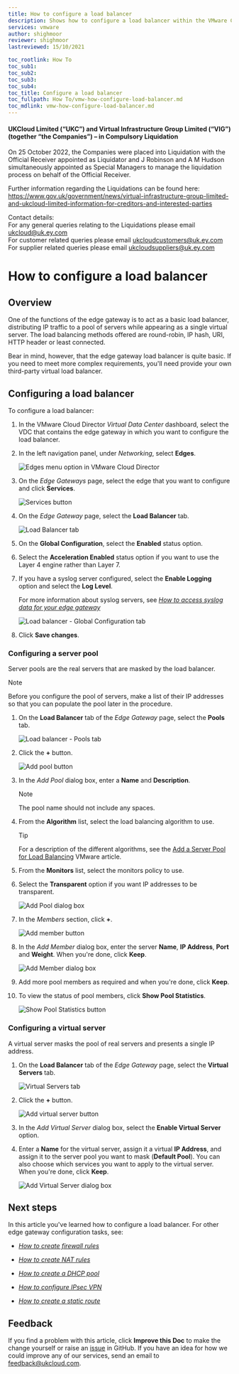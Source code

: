 ```yaml
---
title: How to configure a load balancer
description: Shows how to configure a load balancer within the VMware Cloud Director tenant portal
services: vmware
author: shighmoor
reviewer: shighmoor
lastreviewed: 15/10/2021

toc_rootlink: How To
toc_sub1:
toc_sub2:
toc_sub3:
toc_sub4:
toc_title: Configure a load balancer
toc_fullpath: How To/vmw-how-configure-load-balancer.md
toc_mdlink: vmw-how-configure-load-balancer.md
---
```


#### UKCloud Limited (“UKC”) and Virtual Infrastructure Group Limited (“VIG”) (together “the Companies”) – in Compulsory Liquidation

On 25 October 2022, the Companies were placed into Liquidation with the Official Receiver appointed as Liquidator and J Robinson and A M Hudson simultaneously appointed as Special Managers to manage the liquidation process on behalf of the Official Receiver.

Further information regarding the Liquidations can be found here: <https://www.gov.uk/government/news/virtual-infrastructure-group-limited-and-ukcloud-limited-information-for-creditors-and-interested-parties>

Contact details:<br>
For any general queries relating to the Liquidations please email <ukcloud@uk.ey.com><br>
For customer related queries please email <ukcloudcustomers@uk.ey.com><br>
For supplier related queries please email <ukcloudsuppliers@uk.ey.com>

# How to configure a load balancer

## Overview

One of the functions of the edge gateway is to act as a basic load balancer, distributing IP traffic to a pool of servers while appearing as a single virtual server. The load balancing methods offered are round-robin, IP hash, URI, HTTP header or least connected.

Bear in mind, however, that the edge gateway load balancer is quite basic. If you need to meet more complex requirements, you'll need provide your own third-party virtual load balancer.

## Configuring a load balancer

To configure a load balancer:

1. In the VMware Cloud Director *Virtual Data Center* dashboard, select the VDC that contains the edge gateway in which you want to configure the load balancer.

2. In the left navigation panel, under *Networking*, select **Edges**.

    ![Edges menu option in VMware Cloud Director](images/vmw-vcd10.1-mnu-edges.png)

3. On the *Edge Gateways* page, select the edge that you want to configure and click **Services**.

    ![Services button](images/vmw-vcd10.1-edge-btn-services.png)

4. On the *Edge Gateway* page, select the **Load Balancer** tab.

    ![Load Balancer tab](images/vmw-vcd10.1-edge-tab-load-balancer.png)

5. On the **Global Configuration**, select the **Enabled** status option.

6. Select the **Acceleration Enabled** status option if you want to use the Layer 4 engine rather than Layer 7.

7. If you have a syslog server configured, select the **Enable Logging** option and select the **Log Level**.

    For more information about syslog servers, see [*How to access syslog data for your edge gateway*](vmw-how-access-syslog-data-adv.md)

    ![Load balancer - Global Configuration tab](images/vmw-vcd10.1-edge-load-balancer-config.png)

8. Click **Save changes**.

### Configuring a server pool

Server pools are the real servers that are masked by the load balancer.

> [!NOTE]
> Before you configure the pool of servers, make a list of their IP addresses so that you can populate the pool later in the procedure.

1. On the **Load Balancer** tab of the *Edge Gateway* page, select the **Pools** tab.

    ![Load balancer - Pools tab](images/vmw-vcd10.1-edge-tab-load-balancer-pools.png)

2. Click the **+** button.

    ![Add pool button](images/vmw-vcd10.1-load-balancer-btn-add-pool.png)

3. In the *Add Pool* dialog box, enter a **Name** and **Description**.

    > [!NOTE]
    > The pool name should not include any spaces.

4. From the **Algorithm** list, select the load balancing algorithm to use.

    > [!TIP]
    > For a description of the different algorithms, see the [Add a Server Pool for Load Balancing](https://docs.vmware.com/en/VMware-Cloud-Director/10.1/VMware-Cloud-Director-Tenant-Portal-Guide/GUID-769B5EE4-A1AA-43A9-83A3-C4B47EF0DFEB.html) VMware article.

5. From the **Monitors** list, select the monitors policy to use.

6. Select the **Transparent** option if you want IP addresses to be transparent.

    ![Add Pool dialog box](images/vmw-vcd10.1-edge-load-balancer-add-pool.png)

7. In the *Members* section, click **+**.

    ![Add member button](images/vmw-vcd10.1-load-balancer-btn-add-member.png)

8. In the *Add Member* dialog box, enter the server **Name**, **IP Address**, **Port** and **Weight**. When you're done, click **Keep**.

    ![Add Member dialog box](images/vmw-vcd10.1-load-balancer-add-member.png)

9. Add more pool members as required and when you're done, click **Keep**.

10. To view the status of pool members, click **Show Pool Statistics**.

    ![Show Pool Statistics button](images/vmw-vcd10.1-edge-load-balancer-pool-stats.png)

### Configuring a virtual server

A virtual server masks the pool of real servers and presents a single IP address.

1. On the **Load Balancer** tab of the *Edge Gateway* page, select the **Virtual Servers** tab.

    ![Virtual Servers tab](images/vmw-vcd10.1-edge-tab-load-balancer-servers.png)

2. Click the **+** button.

    ![Add virtual server button](images/vmw-vcd10.1-load-balancer-btn-add-server.png)

3. In the *Add Virtual Server* dialog box, select the **Enable Virtual Server** option.

4. Enter a **Name** for the virtual server, assign it a virtual **IP Address**, and assign it to the server pool you want to mask (**Default Pool**). You can also choose which services you want to apply to the virtual server. When you're done, click **Keep**.

    ![Add Virtual Server dialog box](images/vmw-vcd10.1-load-balancer-add-virtual-server.png)

## Next steps

In this article you've learned how to configure a load balancer. For other edge gateway configuration tasks, see:

- [*How to create firewall rules*](vmw-how-create-firewall-rules.md)

- [*How to create NAT rules*](vmw-how-create-nat-rules.md)

- [*How to create a DHCP pool*](vmw-how-create-dhcp-pool.md)

- [*How to configure IPsec VPN*](vmw-how-configure-ipsec-vpn.md)

- [*How to create a static route*](vmw-how-create-static-route.md)

## Feedback

If you find a problem with this article, click **Improve this Doc** to make the change yourself or raise an [issue](https://github.com/UKCloud/documentation/issues) in GitHub. If you have an idea for how we could improve any of our services, send an email to <feedback@ukcloud.com>.
